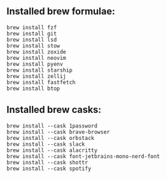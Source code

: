 ## Installed brew formulae:
```properties
brew install fzf
brew install git
brew install lsd
brew install stow
brew install zoxide
brew install neovim
brew install pyenv
brew install starship
brew install zellij
brew install fastfetch
brew install btop
```

## Installed brew casks:
```properties
brew install --cask 1password
brew install --cask brave-browser
brew install --cask orbstack
brew install --cask slack
brew install --cask alacritty
brew install --cask font-jetbrains-mono-nerd-font
brew install --cask shottr
brew install --cask spotify
```

